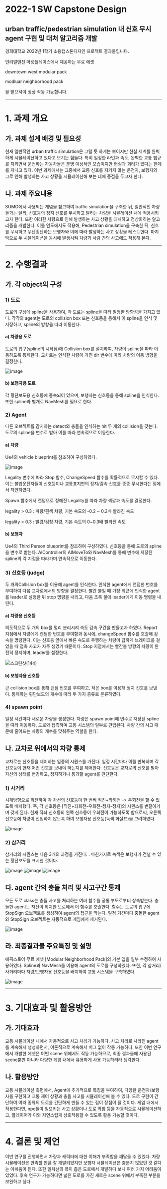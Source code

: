 # 2022-1 SW Capstone Design 
## urban traffic/pedestrian simulation 내 신호 무시 agent 구현 및 대처 알고리즘 개발

경희대학교 2022년 1학기 소융캡스톤디자인 프로젝트 결과물입니다.

언리얼엔진 마켓플레이스에서 제공하는 무료 에셋

downtown west modular pack 

modluar neighborhood pack

을 받으셔야 정상 작동 가능합니다.


---

# 1. 과제 개요
## 가. 과제 설계 배경 및 필요성

 현재 일반적인 urban traffic simulation은 그럴 듯 하게는 보이지만 현실 세계를 완벽하게 시뮬레이션하고 있다고 보기는 힘들다. 특히 일정한 라인과 속도, 완벽한 교통 법규를 지키면서 운전하는 자동차들은 분명 이상적인 모습이지만 현실과 괴리가 있다는 한계를 지니고 있다. 이번 과제에서는 그중에서 교통 신호를 지키지 않는 운전자, 보행자와 그로 인해 발생하는 사고 상황을 시뮬레이션해 보는 데에 중점을 두고자 한다.

## 나. 과제 주요내용

 SUMO에서 사용되는 개념을 참고하여 traffic simulation을 구축한 뒤, 일반적인 차량들과는 달리, 신호등의 정지 신호를 무시하고 달리는 차량을 시뮬레이션 내에 적용시키고자 한다. 또한 이러한 차량으로 인해 발생하는 사고 상황을 대처하고 정상화하는 알고리즘을 개발한다. 이를 인도에서도 적용해, Pedestrian simulation을 구축한 뒤, 신호를 무시하고 무단횡단하는 보행자와 이에 따라 발생하는 사고 상황을 테스트한다. 마지막으로 두 시뮬레이션을 동시에 발생시켜 차량과 사람 간의 사고에도 적용해 본다.

---



# 2. 수행결과

## 가. 각 object의 구성

### 1) 도로

도로의 구성에 spline을 사용하여, 각 도로는 spline을 따라 일정한 방향성을 가지고 있다. 각각의 agent는 도로의 collision box 또는 신호등을 통해서 이 spline을 인식 및 저장하고, spline의 방향을 따라 이동한다.


#### a) 차량용 도로

도로의 입구(spline의 시작점)에 Collision box를 설치하여, 차량이 spline을 따라 이동하도록 통제한다. 교차로는 인식한 차량이 가진 dir 변수에 따라 차량의 이동 방향을 결정한다. 

 ![image](https://user-images.githubusercontent.com/49023772/173985046-c57f3eea-6747-446f-a584-4afcc150b25c.png)


#### b) 보행자용 도로

각 횡단보도용 신호등에 종속되어 있으며, 보행자는 신호등을 통해 spline을 인식한다. 또한 spline과 별개로 NavMesh를 필요로 한다.



### 2) Agent
다른 오브젝트를 감지하는 detect와 충돌을 인식하는 hit 두 개의 collision을 갖는다. 도로의 spline을 변수로 받아 이를 따라 연속적으로 이동한다.


#### a) 차량

Ue4의 vehicle blueprint를 참조하여 구성하였다.

![image](https://user-images.githubusercontent.com/49023772/173986250-8077d4ad-985f-4196-a711-aa942298d231.png)

Legality 변수에 따라 Stop 함수, ChangeSpeed 함수를 확률적으로 무시할 수 있다. 이는 불법운전자들이 신호등이나 교통표지판의 정지/감속 신호를 종종 무시한다는 점에서 착안하였다.

Spawn 함수에서 랜덤으로 정해진 Legality를 따라 차량 색깔과 속도를 결정한다.

legality > 0.3 : 파랑/흰색 차량, 기본 속도의 -0.2 ~ 0.2배 빨라진 속도

legality	< 0.3 : 빨강/검정 차량, 기본 속도의 0~0.3배 빨라진 속도


#### b) 보행자

Ue4의 Third Person blueprint를 참조하여 구성하였다.
신호등을 통해 도로의 spline을 변수로 받는다. AIController의 AIMoveTo와 NavMesh를 통해 변수에 저장된 spline의 각 지점을 따라가며 연속적으로 이동한다.



### 3) 신호등 (judge)

두 개의Collision box를 이용해 agent를 인식한다. 인식한 agent에게 랜덤한 번호를 부여하여 다음 교차로에서의 방향을 결정한다.
빨간 불일 때 가장 최근에 인식한 agent를 leader로 설정한 뒤 stop 명령을 내리고, 다음 초록 불에 leader에게 이동 명령을 내린다.


#### a) 차량용 신호등

의도적으로 두 개의 box를 멀리 분리시켜 속도 감속 구간을 만들고자 하였다. Report 지점에서 차량에게 랜덤한 번호를 부여함과 동시에, changeSpeed 함수를 호출해 감속을 명령한다. 이는 신호등 앞에서 빠른 속도로 주행하는 차량이 급하게 브레이크를 걸었을 때 접촉 사고가 자주 생겼기 때문이다. Stop 지점에서는 빨간불 방향의 차량이 완전히 정지하며, leader를 설정한다.

 ![스크린샷(144)](https://user-images.githubusercontent.com/49023772/173985322-55c29256-e1f6-41a3-b3ae-a3539760f4ac.png)


#### b) 보행자용 신호등
큰 collision box를 통해 랜덤 번호를 부여하고, 작은 box를 이용해 정지 신호를 보낸다.
통제하는 횡단보도의 개수에 따라 두 가지 종류로 분류하였다.



### 4) spawn point

 
일정 시간마다 새로운 차량을 생성한다. 차량은 spawn point에 변수로 저장된 spline을 따라 이동하다, 도로와 접촉하며 교통 시스템의 일부로 편입된다. 차량 간의 사고 때문에 줄어드는 차량의 개수를 맞춰주는 역할을 한다.



## 나. 교차로 위에서의 차량 통제

교차로는 신호등을 제어하는 일종의 시퀀스를 가진다. 일정 시간마다 이를 반복하며 각 신호등이 현재 어떤 신호를 보내야 하는지를 제어한다. 신호등은 교차로의 신호를 받아 자신의 상태를 변경하고, 정지하거나 통과할 agent를 판단한다. 

### 1) 사거리

시계방향으로 회전하며 각 차선의 신호등이 한 번씩 직진+좌회전 -> 우회전을 할 수 있도록 배치했다. 즉, 각 신호등은 [직진+좌회전-우회전-정지-정지]의 시퀀스를 번갈아가며 갖게 된다.
현재 직좌 신호등의 왼쪽 신호등이 우회전이 가능하도록 함으로써, 오른쪽 신호등에 차량이 진입하지 않도록 하여 보행자용 신호등(녹색 화살표)을 고려하였다.

 ![image](https://user-images.githubusercontent.com/49023772/173985490-7b51e76d-bca2-4e25-b7f4-78e95499018b.png)


### 2) 삼거리

삼거리의 시퀀스는 다음 3개의 과정을 가진다. . 마찬가지로 녹색은 보행자가 건널 수 있는 횡단보도를 표시한 것이다.
 
 
 ![image](https://user-images.githubusercontent.com/49023772/173985551-7f070aa0-038a-4e9c-a9ef-a257305eda38.png)
![image](https://user-images.githubusercontent.com/49023772/173985561-d9254169-10c1-4911-96ae-56d00d96434c.png)
![image](https://user-images.githubusercontent.com/49023772/173985566-6541bbc4-bd27-4511-9f7b-542d072f0470.png)

 

## 다. agent 간의 충돌 처리 및 사고구간 통제

모든 도로 class는 충돌 사고를 처리하는 여러 함수를 공통 부모로부터 상속받는다. 충돌한 agent는 자신이 위치한 도로에서 이 함수를 호출한다. 함수는 도로의 입구에 StopSign 오브젝트를 생성하여 agent의 접근을 막는다. 일정 기간마다 충돌한 agent와 StopSign 오브젝트는 자동적으로 게임에서 제거된다.

 ![image](https://user-images.githubusercontent.com/49023772/173985654-3a51f047-edcd-4a92-99d7-a4c8ab296a96.png)



## 라. 최종결과물 주요특징 및 설명

에픽스토어 무료 에셋 [Modular Neighborhood Pack]의 기본 맵을 일부 수정하여 사용하였다.
Spline과 NavMesh를 이용해 agent의 도로를 구성하였다. 또한, 각 삼거리/사거리마다 차량/보행자용 신호등을 배치하여 교통 시스템을 구축하였다.

![image](https://user-images.githubusercontent.com/49023772/173985685-f53df46b-aab8-4442-a090-d5274024286d.png)
 
--- 
 
 
# 3. 기대효과 및 활용방안

## 가. 기대효과

교통 시뮬레이션 내에서 자동적으로 사고 처리가 가능하다. 사고 처리로 사라진 agent를 계속해서 생성하면서, 이론적으로 계속해서 버그 없이 작동 가능하다. 또한 이번 연구에서 개발한 에셋은 어떤 scene 위에서도 작동 가능하므로, 최종 결과물에 사용된 scene뿐만 아니라 다양한 게임 내에서 유용하게 사용 가능하리라 생각한다.

## 나. 활용방안

교통 시뮬레이션 측면에서, Agent에 추가적으로 특징을 부여하여, 다양한 운전자/보행자를 구현하고 교통 제어 상황과 충돌 사고를 시뮬레이션해 볼 수 있다. 도로 구현이 간단하여 여러 종류의 도로를 간단하게 만들 수 있는 점이 장점이 될 것이다.
게임 내에서 적용한다면, npc들이 일으키는 사고 상황이나 도로 막힘 등을 자동적으로 시뮬레이션하고, 플레이어가 이와 자연스럽게 상호작용할 수 있도록 활용 가능할 것이다.

---


# 4. 결론 및 제언

이번 연구를 진행하면서 차량과 캐릭터에 대한 이해가 부족함을 깨달을 수 있었다. 차량 시뮬레이션은 만족할 만큼 잘 개발되었지만 보행자 시뮬레이션은 충분치 않았던 것 같다는 아쉬움이 든다. 또한 일차선의 폭이 좁은 도로에서 개발하다 보니 여러 가지 어려움이 있었다. 후속 연구가 가능하다면 넓은 도로를 가진 새로운 scene 위에서 부족한 부분을 보완하고 싶다.



